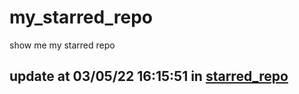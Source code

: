 # my_starred_repo
show me my starred repo

update at 03/05/22 16:15:51 in [starred_repo](./index.html)
---

